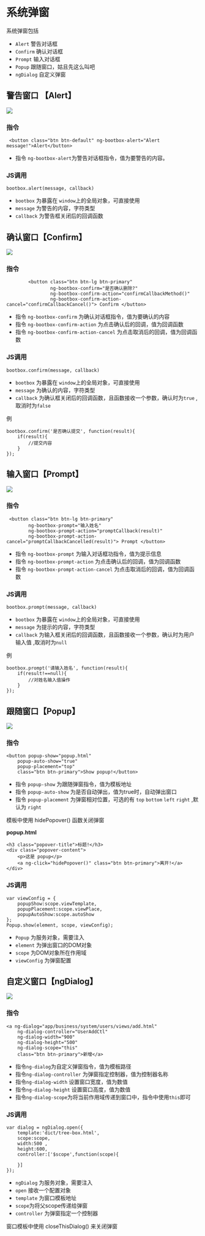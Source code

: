# 系统弹窗 #

系统弹窗包括 
- `Alert` 警告对话框
- `Confirm` 确认对话框
- `Prompt`  输入对话框
- `Popup`  跟随窗口，姑且先这么叫吧
- `ngDialog` 自定义弹窗

## 警告窗口 【Alert】 ##

![](http://i.imgur.com/GXE3oPK.png)

### 指令 ###

	
	 <button class="btn btn-default" ng-bootbox-alert="Alert message!">Alert</button>

- 指令 `ng-bootbox-alert`为警告对话框指令，值为要警告的内容。


### JS调用 ###

	bootbox.alert(message, callback)

- `bootbox` 为暴露在 `window`上的全局对象，可直接使用
- `message` 为警告的内容，字符类型
- `callback` 为警告框关闭后的回调函数

## 确认窗口【Confirm】 ##

![](http://i.imgur.com/Ryx8N9s.png)

### 指令 ###
			<button class="btn btn-lg btn-primary" 
					ng-bootbox-confirm="是否确认删除?"
                    ng-bootbox-confirm-action="confirmCallbackMethod()" 
					ng-bootbox-confirm-action-cancel="confirmCallbackCancel()"> Confirm </button>

- 指令 `ng-bootbox-confirm` 为确认对话框指令，值为要确认的内容
- 指令 `ng-bootbox-confirm-action` 为点击确认后的回调，值为回调函数
- 指令 `ng-bootbox-confirm-action-cancel` 为点击取消后的回调，值为回调函数

### JS调用 ###
	
	bootbox.confirm(message, callback)

- `bootbox` 为暴露在 `window`上的全局对象，可直接使用
- `message` 为确认的内容，字符类型
- `callback` 为确认框关闭后的回调函数，且函数接收一个参数，确认时为`true` ,取消时为`false`

例

	bootbox.confirm('是否确认提交', function(result){
		if(result){
			//提交内容
		}
	});

## 输入窗口【Prompt】 ##

![](http://i.imgur.com/YJxkuxB.png)

### 指令 ###
	 <button class="btn btn-lg btn-primary" 
			ng-bootbox-prompt="输入姓名"
            ng-bootbox-prompt-action="promptCallback(result)" 
			ng-bootbox-prompt-action-cancel="promptCallbackCancelled(result)"> Prompt </button>

- 指令 `ng-bootbox-prompt` 为输入对话框功指令，值为提示信息
- 指令 `ng-bootbox-prompt-action` 为点击确认后的回调，值为回调函数
- 指令 `ng-bootbox-prompt-action-cancel` 为点击取消后的回调，值为回调函数

### JS调用 ###
	
	bootbox.prompt(message, callback)

- `bootbox` 为暴露在 `window`上的全局对象，可直接使用
- `message` 为提示的内容，字符类型
- `callback` 为输入框关闭后的回调函数，且函数接收一个参数，确认时为用户输入值 ,取消时为`null`

例

	bootbox.prompt('请输入姓名', function(result){
		if(result!==null){
			//对姓名输入值操作
		}
	});


## 跟随窗口【Popup】 ##

![](http://i.imgur.com/ii02p0R.png)

### 指令 ###

	<button popup-show="popup.html" 
		popup-auto-show="true" 
		popup-placement="top"
		class="btn btn-primary">Show popup!</button>

- 指令 `popup-show` 为跟随弹窗指令，值为模板地址
- 指令 `popup-auto-show` 为是否自动弹出，值为true时，自动弹出窗口
- 指令 `popup-placement` 为弹窗相对位置，可选的有 `top` `bottom` `left` `right` ,默认为 `right`

模板中使用  hidePopover() 函数关闭弹窗

**popup.html**

	<h3 class="popover-title">标题!</h3>
	<div class="popover-content">
	    <p>这是 popup</p>
	    <a ng-click="hidePopover()" class="btn btn-primary">离开!</a>
	</div>
	

### JS调用 ###

	var viewConfig = {
	    popupShow:scope.viewTemplate,
	    popupPlacement:scope.viewPlace,
		popupAutoShow:scope.autoShow
	};
	Popup.show(element, scope, viewConfig);

-  `Popup` 为服务对象，需要注入
-  `element` 为弹出窗口的DOM对象
-  `scope` 为DOM对象所在作用域
-  `viewConfig` 为弹窗配置


## 自定义窗口【ngDialog】 ##

![](http://i.imgur.com/939b5Wf.png)

### 指令 ###
	<a ng-dialog="app/business/system/users/views/add.html"
		ng-dialog-controller="UserAddCtl"
		ng-dialog-width="900"
		ng-dialog-height="500"
		ng-dialog-scope="this"
		class="btn btn-primary">新增</a>

- 指令`ng-dialog`为自定义弹窗指令，值为模板路径
- 指令`ng-dialog-controller` 为弹窗指定控制器，值为控制器名称
- 指令`ng-dialog-width` 设置窗口宽度，值为数值
- 指令`ng-dialog-height` 设置窗口高度，值为数值
- 指令`ng-dialog-scope`为将当前作用域传递到窗口中，指令中使用`this`即可


### JS调用 ###

	var dialog = ngDialog.open({
		template:'dict/tree-box.html', 
		scope:scope, 
		width:500 , 
		height:600,
		controller:['$scope',function(scope){
		
		}]
	});

- `ngDialog` 为服务对象，需要注入
- `open` 接收一个配置对象
- `template` 为窗口模板地址
- `scope`为将父scope传递给弹窗
- `controller` 为弹窗指定一个控制器

窗口模板中使用 closeThisDialog() 来关闭弹窗
